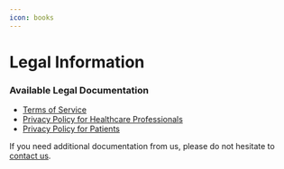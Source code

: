 ```yaml
---
icon: books
---
```


# Legal Information

### Available Legal Documentation

* [Terms of Service](https://www.braver.net/en/resources/tos/)
* [Privacy Policy for Healthcare Professionals](https://www.braver.net/en/resources/privacy-policy/)
* [Privacy Policy for Patients](https://www.braver.net/en/resources/privacy-policy-patient/)

If you need additional documentation from us, please do not hesitate to [contact us](mailto:support@braver.health).
